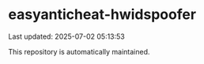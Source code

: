 # easyanticheat-hwidspoofer

Last updated: 2025-07-02 05:13:53

This repository is automatically maintained.
